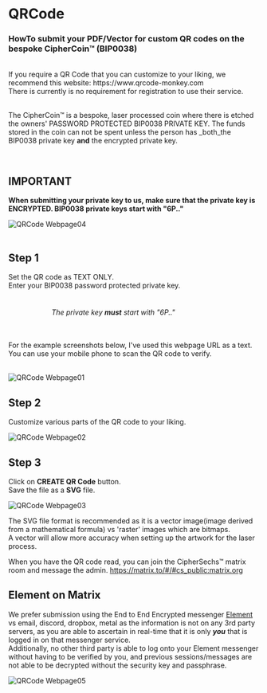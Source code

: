 # QRCode
### HowTo submit your PDF/Vector for custom QR codes on the bespoke CipherCoin™ (BIP0038)
<br/>
If you require a QR Code that you can customize to your liking, we recommend this website: https://www.qrcode-monkey.com
<br/>
There is currently is no requirement for registration to use their service.<br/>
<br/>

The CipherCoin™ is a bespoke, laser processed coin where there is etched the owners' PASSWORD PROTECTED BIP0038 PRIVATE KEY.
The funds stored in the coin can not be spent unless the person has _both_the BIP0038 private key **and** the encrypted private key.

<br/>

## IMPORTANT

**When submitting your private key to us, make sure that the private key is ENCRYPTED. BIP0038 private keys start with "6P.."**

![QRCode Webpage04](https://user-images.githubusercontent.com/97874862/151130372-af3b3f74-b6f4-4661-b816-c685d17c7f80.png)
<br/>
<br/>

## Step 1
Set the QR code as TEXT ONLY.<br/>
Enter your BIP0038 password protected private key.<br/>
<br/>
###### &nbsp;&nbsp;&nbsp;&nbsp;&nbsp;&nbsp;&nbsp;&nbsp;&nbsp;&nbsp;&nbsp;&nbsp;&nbsp;&nbsp;&nbsp;&nbsp;&nbsp;&nbsp;&nbsp;&nbsp;&nbsp; The private key **must** start with "6P.."
<br/>
For the example screenshots below, I've used this webpage URL as a text.  You can use your mobile phone to scan the QR code to verify.<br/>
<br/>

![QRCode Webpage01](https://user-images.githubusercontent.com/97874862/151126716-b09b0a03-884f-40a9-9097-a7f74f890bf2.png)

## Step 2
Customize various parts of the QR code to your liking.

![QRCode Webpage02](https://user-images.githubusercontent.com/97874862/151126730-636493ae-ffb7-4479-806f-c78202701070.png)

## Step 3
Click on **CREATE  QR Code** button.<br/>
Save the file as a **SVG** file.

![QRCode Webpage03](https://user-images.githubusercontent.com/97874862/151126736-6194eefb-9daa-42a1-b727-6962cf57e5d6.png)

The SVG file format is recommended as it is a vector image(image derived from a mathematical formula) vs 'raster' images which are bitmaps.<br/>
A vector will allow more accuracy when setting up the artwork for the laser process.

When you have the QR code read, you can join the CipherSechs™ matrix room and message the admin.
https://matrix.to/#/#cs_public:matrix.org

## Element on Matrix

We prefer submission using the End to End Encrypted messenger [Element](https://element.io/) vs email, discord, dropbox, metal as the information is not on any 3rd party servers, as you are able to ascertain in real-time that it is only **_you_** that is logged in on that messenger service.<br/>
Additionally, no other third party is able to log onto your Element messenger without having to be verified by you, and previous sessions/messages are not able to be decrypted without the security key and passphrase.

![QRCode Webpage05](https://user-images.githubusercontent.com/97874862/151133580-305acc8e-ed2e-42b7-bf77-220b05db8fb9.png)
